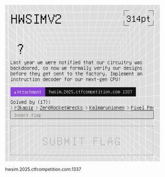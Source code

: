 ![Pasted image 20250629025050.png](../../../../../../../../../../../attachments/Pasted%20image%2020250629025050.png)

hwsim.2025.ctfcompetition.com:1337

